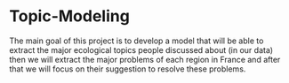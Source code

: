 # Topic-Modeling
The main goal of this project is to develop a model that will be able to extract the major ecological topics people discussed about (in our data) then we will extract the major problems of each region in France and after that we will focus on their suggestion to resolve these problems.

